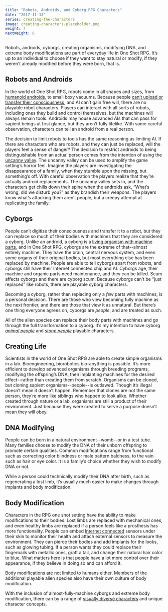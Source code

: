 ```yaml
---
title: "Robots, Androids, and Cyborg RPG Characters"
date: "2017-11-13"
series: creating-the-characters
image: creating-characters-placeholder.png
weight: 7
nextWeight: 8
---
```


Robots, androids, cyborgs, creating organisms, modifying DNA, and extreme body modifications are part of everyday life in One Shot RPG. It’s up to an individual to choose if they want to stay natural or modify, if they weren’t already modified before they were born, that is.<!--more-->

## Robots and Androids
In the world of One Shot RPG, robots come in all shapes and sizes, from [humanoid androids](https://en.wikipedia.org/wiki/Android_(robot)), to small boxy vacuums. Because people [can’t upload or transfer their consciousness](/blog/creating-the-characters/ai-and-internet/#internet-connected-beings), and AI can’t gain free will, there are no playable robot characters. Players can interact with all sorts of robots, including ones they build and control themselves, but the machines will always remain tools. Androids may house advanced AIs that can pass for sapient beings at first glance, but they aren’t fully lifelike. With some careful observation, characters can tell an android from a real person.

The decision to limit robots to tools has the same reasoning as limiting AI. If there are characters who are robots, and they can just be replaced, will the players feel a sense of danger? The decision to restrict androids to being distinguishable from an actual person comes from the intention of using the [uncanny valley](https://en.wikipedia.org/wiki/Uncanny_valley). The uncanny valley can be used to amplify the game setting’s horror feel. Imagine the players are investigating the disappearance of a family, when they stumble upon the missing, but something’s off. With careful observation the players realize that they’re actually android replacements. The uncanny valley sets in, and the characters get chills down their spine when the androids ask, “What’s wrong, did we disturb you?” as they brandish their weapons. The players know what’s attacking them aren’t people, but a creepy attempt at replicating the family.

## Cyborgs
People can’t digitize their consciousness and transfer it to a robot, but they can replace so much of their bodies with machines that they are considered a cyborg. Unlike an android, a cyborg is a [living organism with machine parts](http://tvtropes.org/pmwiki/pmwiki.php/Main/Cyborg), and in One Shot RPG, cyborgs are the extreme of that--almost entirely machine. They have the brain, central nervous system, and even some organs of their original bodies, but most everything else has been replaced by machine. People are able to tell cyborgs apart from robots, and cyborgs still have their Internet connected chip and AI. Cyborgs age, their machine and organic parts need maintenance, and they can be killed. Scum affects cyborgs and there are cyborg scum. Because cyborgs can’t be “just replaced” like robots, there are playable cyborg characters.

Becoming a cyborg, rather than replacing only a _few_ parts with machines, is a personal decision. There are those who view becoming fully machine as the next frontier, and there are those that view it as unnatural. But there’s one thing everyone agrees on, cyborgs are _people_, and are treated as such.

All of the alien species can replace their body parts with machines and go through the full transformation to a cyborg. It’s my intention to have cyborg _[animal people](/blog/creating-the-setting/planets-and-races/#venus)_ and _[stone people](/blog/creating-the-setting/planets-and-races/#mars)_ playable characters.

## Creating Life
Scientists in the world of One Shot RPG are able to create simple organisms in a lab. Bioengineering, biorobotics bio-anything is possible. It’s more efficient to develop advanced organisms through breeding programs, modifying the offspring’s DNA, then implanting machines for the desired effect--rather than creating them from scratch. Organisms can be cloned, but cloning sapient organisms--people--is outlawed. Though it’s illegal doesn’t mean it doesn’t happen. Remember that clones are not the same person, they’re more like siblings who happen to look alike. Whether created through nature or a lab, organisms are still a product of their environment. Just because they were created to serve a purpose doesn’t mean they will obey.

## DNA Modifying
People can be born in a natural environment--womb--or in a test tube. Many families choose to modify the DNA of their unborn offspring to promote certain qualities. Common modifications range from functional such as correcting color blindness or male pattern baldness, to the vain such as hair or eye color. It is a family’s choice whether they wish to modify DNA or not.

While a person could technically modify their DNA after birth, such as regenerating a lost limb, it’s usually much easier to make changes through implants and body modification.

## Body Modification
Characters in the RPG one shot setting have the ability to make modifications to their bodies. Lost limbs are replaced with mechanical ones, and even healthy limbs are replaced if a person feels like a prosthesis has more functionality. People can embed [Internet connected](/blog/creating-the-characters/ai-and-internet/#internet-connected-beings) sensors under their skin to monitor their health and attach external sensors to measure the environment. They can pierce their bodies and add implants for the looks, such as glowing tubing. If a person wants they could replace their fingernails with metallic ones, graft a tail, and change their natural hair color to blue. What matters here is that people have a lot more control over their appearance, if they believe in doing so and can afford it.

Body modifications are not limited to humans either. Members of the additional playable alien species also have their own culture of body modification.

With the inclusion of almost-fully-machine cyborgs and extreme body modification, there can by a range of [visually diverse characters](/blog/creating-the-characters/visual-goals/) and unique character concepts.
